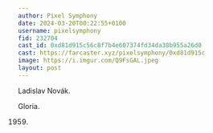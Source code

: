 ```yaml
---
author: Pixel Symphony
date: 2024-03-20T00:22:55+0100
username: pixelsymphony
fid: 232704
cast_id: 0xd81d915c56c8f7b4e607374fd34da38b955a26d0
cast: https://farcaster.xyz/pixelsymphony/0xd81d915c
image: https://i.imgur.com/Q9FsGAL.jpeg
layout: post
---
```


Ladislav Novák.

Gloria.

1959.

<img src='https://i.imgur.com/Q9FsGAL.jpeg' alt='' referrerpolicy='no-referrer'/>
